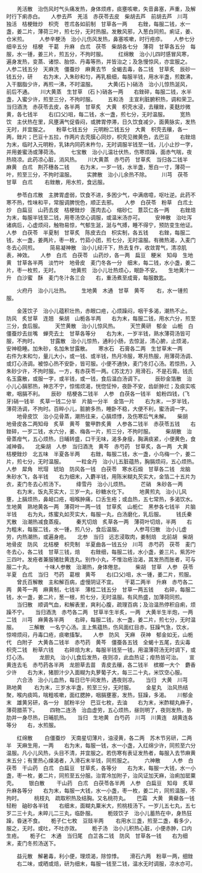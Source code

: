 <!-- { "loadSidebar": true } -->
　　羌活散　治伤风时气头痛发热，身体烦疼，痰壅咳嗽，失音鼻塞，声重，及解时行下痢赤白。　　人参去芦　羌活　赤茯苓去皮　柴胡去芦　前胡去芦　川芎　独活　桔梗銼炒　枳壳　苍朮各如前制　甘草各一两　　右銼，每服二钱，水一盏，姜二片，薄荷三叶，煎七分，无时热服。发散风邪，入葱白同煎。痢证，姜、仓米煎。
　　人参辛梗汤　治小儿伤风发热，鼻塞咳嗽，时行疮疹。　　人参七分　细辛五分　桔梗　干葛　升麻　白朮　茯苓　柴胡各七分　薄荷　甘草各五分　每服，水一锺，姜三片，煎五分，不拘时服。
　　红绵散　治小儿四时感冒风寒，遍身发热，变蒸、诸惊、胎惊、丹毒等热，并皆治之；及急慢惊风，亦宜服之。　　人参二钱五分　天麻洗　僵蚕炒　麻黄去节　全蝎去毒，各二钱　甘草炙　辰砂一钱五分，研　　右为末，入朱砂和匀，再乳极细，每服半钱，用水半盏，煎数沸，入干胭脂少许，再煎一沸，不时温服。
　　大黄(石卜)硝汤　治小儿惊热涎风，前后不通。　　川大黄蒸　生甘草　(石卜)硝各一两　　右銼碎，每服二钱，水半盏，入蜜少许，煎至三分，不拘时服。
　　五和汤　主宣利脏腑积热，调和荣卫。　　当归酒洗　赤茯苓去皮，各半两　甘草炙　大黄　枳壳水浸，去穰銼，麦麸炒微黄，各七钱半　　右(口父)咀，每二钱，水一盏，煎七分，无时温服。
　　宽热饮　主伏热在里，风壅满气促昏闷，或脾胃停滞，日久饮食减少，面黄脉实，发热无时，并宜服之。　　粉草七钱五分　元明粉二钱五分　大黄　枳壳去穰，各一两，銼片；巴豆十五拉，作两片去壳膜心同炒，枳壳见微黄色，去巴豆　　右銼焙为末，临时入元明粉，乳钵内同药末杵匀，无时调服半钱至一钱，儿小止抄一字，并用姜蜜汤或薄荷汤。
　　七宝散　治小儿温壮伏热，伤寒烦躁，面赤气喘，夜热晓凉。此药凉心脏，消风热。　　川大黄蒸　赤芍药　甘草炙　当归各二钱半　麻黄　白朮　荆芥穗各二钱　　右为末，一岁一钱，水半盏，葱白一寸，薄荷一叶，煎至三分，不拘时温服。
　　实脾散　治小儿余热不除。
　　川芎　茯苓　甘草　白朮
　　右銼散，用水煎，食远服。

　　参苓白朮散　主脾胃虚弱，饮食不进，多困少气，中满痞噫，呕吐逆。此药不寒不热，性味和平，常服调脾悦色，顺正去邪。　　人参　白茯苓　粉草　白朮土炒　白扁豆　山药去皮　桔梗銼炒　莲肉去心　缩砂仁　薏苡仁各一两　　右銼焙为末，每服半钱至二钱，用枣汤空心调服，或温米汤亦可。
　　安神散　治吐泻诸病后，心虚烦闷，触物易惊，气郁生涎，涎与气搏，睡不得宁，预防变生他证。　　人参　白茯苓　半夏制　甘草炙　陈皮去白　枳实制，各五钱　　右銼，每服二钱，水一盏，姜两片，枣一枚，竹茹小团，煎七分，无时温服。有微热渴，入麦门冬去心同煎。
　　简易凝神散　治小儿经汗下，热去复作，收敛胃气，清凉肌表，神效。　　人参　白朮　白茯苓　山药炒，各一两　扁豆　粳米　知母　生地黄　甘草各半两　淡竹叶　地骨皮　麦门冬各一分　细末，每二钱，水小盏，姜二片，枣一枚煎，无时。
　　地黄煎　治小儿壮热烦心，眠卧不安。　　生地黄汁一升　白沙蜜　酥　麦门冬汁各三合　　右，重汤煮至成膏，每服数匙。

　　火府丹　治小儿壮热。
　　生地黄　木通　甘草　黄芩
　　右，水一锺煎服。

　　金莲饮子　治小儿蕴积壮热，赤眼口疮，心烦躁闷，咽干多渴，潮热不止。　　防风　炙甘草　连翘　柴胡　山栀各半两　　右为末，每服二钱，用水六分，煎至三分，食后服。
　　天竺黄散　治小儿惊风热。
　　天竺黄研　郁金　山栀　白僵蚕炒去丝嘴　蝉壳去土　甘草各等分　　右为末，一岁半钱，熟水薄荷汤皆可服，不拘时。
　　甘露散　治小儿惊热，通利小肠，去惊涎，清心腑，止烦渴，安神稳睡。加朱砂，名加朱甘露散。　　寒水石　石膏各二两　生甘草末一两　　右件为末和匀，量儿大小，或一钱、或半钱，热月冷服，寒月热服，用薄荷汤调、或灯心汤调。被惊心热不安卧，皆可服。小便不通快，麦门冬灯心汤。若惊热，入朱砂少许，不拘时服。一方，有赤茯苓一两。《苏沈方》用滑石，不是石膏。钱氏名玉露散，或服一字，或半钱，或一钱，食后温白汤调下。
　　辰砂金箔散　治小儿心膈邪热，神志不宁，惊惕烦渴，恍惚怔忡，夜卧不安，齿龂肿烂；及痰实咳嗽，咽膈不利。　　辰砂　桔梗各二钱半　人参　白茯各一钱半　蛤粉四钱，(飞牙)硝一钱半　炙草一钱二分半　片脑一分半　金箔一片　　右为末，一岁半钱，薄荷汤调，不拘时。百晬小儿，脏腑多热，睡卧不稳，大便不利，蜜汤调一字。
　　地骨皮饮　治小见骨蒸，潮热往来，心膈烦悸，及伤寒后气未解。　　柴胡　地骨皮各二两知母　炙草　黄芩　鳖甲酢炙黄　人参各二钱半　赤茯苓五钱　　右銼碎，一岁二钱，水六分，姜、梅各一片，煎三分，不拘时服。
　　柴胡散　治骨蒸疳气，五心烦热，日晡转盛，口干无味，渴多身瘦，胸满痰紧，小便黄色，食减神昏。　　北柴胡　人参　当归酒洗　黄芩　赤芍药　甘草炙，各一两　大黄　桔梗銼炒　北五味　半夏各半两　　右銼，每服二钱，水一盏，小乌梅一个，姜二片，煎七分，无时温服。
　　一粒金丹　治小儿五脏蕴热，胸膈烦闷，五心烦热。　　人参　犀角　玳瑁　琥珀　防风各一钱　白茯苓　寒水石煅　甘草各二钱　龙脑　朱砂水飞，各半钱　　右为细末，入麝半钱，用陈米糊丸芡实大，金箔二十五片为衣，麦门冬去心煎汤下。
　　绛雪丹　治小儿烦热。
　　芒硝　朱砂各一两
　　右为末，饭丸芡实大，三岁一丸，砂糖水化下。
　　地黄煎丸　治小儿风壅，上膈烦热，鼻衄口疮，咽喉肿痛，口舌生疮；或血热，五七常热，多渴饮水。　　生地黄　熟地黄各一两　薄荷叶一两一钱　甘草炙　山栀仁　黑参各七钱半　片脑半钱　　右为丸，炼蜜丸如芡实大，每服一丸，白汤磨化，乳后服。
　　钱氏秦艽散　治潮热减食蒸瘦。
　　秦艽切焙　炙草各一两　薄荷叶切焙，半两　　右为粗末，每服二钱，水一锺，煎八分，食后温服。
　　人参芎归散　治小儿虚劳，内热潮热，或遍身疮。　　北参　当归　远志浸取肉，姜制焙　北前胡　柴胡　地骨皮　防风　北桔梗　枳壳制　半夏曲各一钱五分　川芎　赤芍药　茯苓　麦门冬去心，各二钱　甘草三钱，焙　　右銼细，每服二钱，水小盏，姜三片。紫苏叶三四叶。发疮者兼服猪肚黄连丸。别作小丸，不惟治疮治渴，其发热而胀者，可与服二十丸。
　　十味人参散　治潮热，身体倦怠。
　　柴胡　甘草　人参　茯苓　半夏　白朮　当归　芍药　葛根　黄芩　　右(口父)咀，水一锺，姜二片，煎服。
　　曾氏百解散　主和解百病，虚慢阴证不宜。　　干葛二两半　升麻　赤芍各二两　黄芩一两　麻黄制，七钱半　薄桂二钱五分　甘草一两五钱　　右碎，每服二钱，水一盏，姜二片，葱一根，煎七分，无时温服。有风热盛，加薄荷同煎。
　　当归散　顺调气血，和解表里，爽利心腹，疏理百病；及治温热停积自痢，烦躁不宁。　　当归酒洗　赤芍各二两　甘草半生半炙，一两　大黄半生半炮，一两二钱　川芎　麻黄各半两　　右碎，每服二钱，水一盏，姜二片，煎七分，无时温服。
　　三解散　一名宁心汤。主上焦蕴热，伤风面红目赤，狂躁气急，饮水，惊啼烦闷，丹毒口疮，痰嗽搐掣。　　人参　防风　天麻　茯神　郁金如无，山栀代　白附子　大黄各二钱半　赤芍药　黄芩　僵蚕各五钱　全蝎十五尾，去尖毒　枳壳二钱　粉草六钱　　右碎焙为末，每服半钱至一钱，用温薄荷汤无时调下，或灯心汤。
　　龙胆丸　治小儿食后发热，夜则凉，此血热证；疳热皆可治。　　宣黄连去毛　赤芍药各半两　龙胆草去苗　青皮去穰，各二钱半　槟榔一大个　麝香少许　　右为末，猪胆汁少入面糊为丸萝葡子大，每三二十丸，米饮空心服。
　　六合汤　治小儿血热，每日巳午间发热，遇夜则凉。　　当归　大黄　川芎　熟地黄
　　右为末，三岁水半盏，煎至三分，无时服。
　　金星丸　治风热结聚，喉内痰鸣，喘粗咳嗽，面红腮肿，咽膈壅塞，发热，狂躁，多渴。　　川郁金末　雄黄另研，各一分　腻粉半分　巴豆七枚，去油　　右为末，米酢糊丸麻子，薄荷腊茶下。
　　四物二连汤　治血虚劳，五心烦热，昼则明了，夜则发热，胁肋并一身尽热，日晡肌热。　　当归　生地黄　白芍药　川芎　川黄连　胡黄连各等分　　右，水煎服。

　　红绵散
　　白僵蚕炒　天南星切薄片，油浸黄，各二两　苏木节另研，二两半　天麻生用，一两　　右为末，每服一钱，水一小盏，入红绵少许，同煎至六分温服。凡小儿风热，头目不清，并宜服之。若伤寒有表证发热者，每服入去节麻黄末五分；有里热心燥渴者，入滑石末半钱，同煎服之。
　　六神散
　　人参　白茯苓　干山药　白朮　白扁豆　甘草炙，各等分　　右为末，每服一大钱，水一小盏，枣一枚，姜二片，同煎至五分服。治胃冷加附子，治风证加天麻，治痢加罂粟壳。
　　银白散
　　干山药　白朮　白茯苓各半两　人参　白扁豆　知母　炙草　升麻各等分　　右为末，每服一大钱，水一小盏，枣一枚，姜二片，同煎温服，不拘时。
　　桃枝丸　疏取积热及结胸。又名桃符丸。　　巴霜　大黄　黄蘗各一钱　轻粉　硇砂各半钱　　右细末，面糊丸粟米大，煎桃枝汤下。一岁儿五七丸，五七岁二三十丸，未晬儿二三丸，临卧服。
　　栀豉饮子　治小儿蓄热在中，身热狂躁，昏迷不食。　　栀子仁七枚　豆豉半两
　　右用水三盏，煎至二盏，看多少，服之，无时。或吐，不吐亦效。
　　栀子汤　治小儿积热心脏，小便赤肿，口内生疮。　　栀子仁　木通　当归尾　白芷各二钱　防风　甘草各一钱　　右为细末，麦门冬煎汤送下。

　　益元散　解暑毒，利小便，理烦渴，除惊悸。　　滑石六两　粉草一两，细銼
　　右二味，或晒或焙，研为细末，每服一钱至二钱，温水无时调服，凉水亦可。
